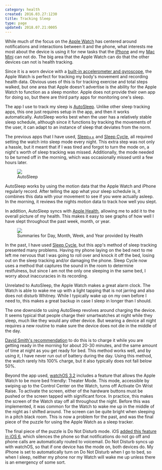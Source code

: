```yaml
---
category: health
created: 2016.03.27:1230
title: Tracking Sleep
type: page
updated: 2018.07.21:0005
---
```


While much of the focus on the [Apple Watch](https://www.apple.com/watch/) has centered around notifications and interactions between it and the phone, what interests me most about the device is using it for new tasks that the [iPhone](https://www.apple.com/iphone/) and my [Mac Mini](https://www.apple.com/mac-mini/) can not do. The big area that the Apple Watch can do that the other devices can not is health tracking.

Since it is a worn device with a [built-in accelerometer and gyroscope](https://www.apple.com/watch/health-and-fitness/), the Apple Watch is perfect for tracking my body's movement and recording health data. Obvious uses of this is for tracking exercise and total steps walked, but one area that Apple doesn't advertise is the ability for the Apple Watch to function as a sleep monitor. Apple does not provide their own app for doing so, but there are third party apps for monitoring one's sleep.

The app I use to track my sleep is [AutoSleep](http://autosleep.tantsissa.com). Unlike other sleep tracking apps, this one just requires setup in the app, and then it works automatically. AutoSleep works best when the user has a relatively stable sleep schedule, although since it functions by tracking the movements of the user, it can adapt to an instance of sleep that deviates from the norm.

The previous apps that I have used, [Sleep++](https://itunes.apple.com/us/app/sleep++/id1038440371) and [Sleep Cycle](http://www.sleepcycle.com), all required setting the watch into sleep mode every night. This extra step was not only a hassle, but it meant that if I was tired and forgot to turn the mode on, a night's worth of sleep tracking was missed. Additionally, the mode needed to be turned off in the morning, which was occasionally missed until a few hours later.

<figure>
	<img src='/images/tracking-sleep_autosleep.jpg'>
	<figcaption>AutoSleep</figcaption>
</figure>

AutoSleep works by using the motion data that the Apple Watch and iPhone regularly record. After telling the app what your sleep schedule is, it combines this data with your movement to see if you were actually asleep. In the morning, it reviews the nights motion data to track how well you slept.

In addition, AutoSleep syncs with [Apple Health](https://www.apple.com/ios/health/), allowing me to add it to the overall picture of my health. This makes it easy to see graphs of how well I have slept throughout the past week, month, or year.

<figure>
	<img src='/images/tracking-sleep_health.png'>
	<figcaption>Summaries for Day, Month, Week, and Year provided by Health</figcaption>
</figure>

In the past, I have used [Sleep Cycle](http://www.sleepcycle.com), but this app's method of sleep tracking presented many problems. Having my phone laying on the bed next to me left me nervous that I was going to roll over and knock it off the bed, losing out on the sleep tracking and/or damaging the phone. Sleep Cycle now uses a method that captures the sound in the room to determine restfulness, but since I am not the only one sleeping in the same bed, I worry about inaccuracies in its recording.

Unrelated to AutoSleep, the Apple Watch makes a great alarm clock. The Watch is able to wake me up with a light tapping that is not jarring and also does not disturb Whitney. While I typically wake up on my own before I need to, this makes a great backup in case I sleep in longer than I should.

The one downside to using AutoSleep revolves around charging the device. It seems typical that people charge their smartwatches at night while they sleep, much like they would any other device. But wearing a device all night requires a new routine to make sure the device does not die in the middle of the day.

[David Smith's recommendation](https://david-smith.org/blog/2015/09/21/how-to-wear-your-apple-watch-24-slash-7/) to do this is to charge it while you are getting ready in the morning for about 20-30 minutes, and the same amount of time at night as you get ready for bed. This method works well, and by using it, I have never run out of battery during the day. Using this method, the watch rarely hits 100% charge, but it also typically does not fall below 50%.

Beyond the app used, [watchOS 3.2](https://www.macstories.net/news/apple-releases-watchos-32-and-macos-10124/) includes a feature that allows the Apple Watch to be more bed friendly: Theater Mode. This mode, accessible by swiping up to the Control Center on the Watch, turns off Activate On Wrist Raise. To activate the screen, either of the hardware buttons must be pushed or the screen tapped with significant force. In practice, this makes the screen of the Watch stay off all throughout the night. Before this was implemented, it was common for the Watch to wake me up in the middle of the night as I shifted around. The screen can be quite bright when sleeping in a pitch black room. This is now a problem for the past, and was the final piece of the puzzle for using the Apple Watch as a sleep tracker.

The final piece of the puzzle is Do Not Disturb mode. iOS [added this feature in iOS 6](https://www.cnet.com/how-to/how-to-set-up-do-not-disturb-on-ios-6/), which silences the phone so that notifications do not go off and phone calls are automatically routed to voicemail. Do Not Disturb syncs up with watchOS, so that if one device has the mode on, both devices do. My iPhone is set to automatically turn on Do Not Disturb when I go to bed, so when I sleep, neither my phone nor my Watch will wake me up unless there is an emergency of some sort.
